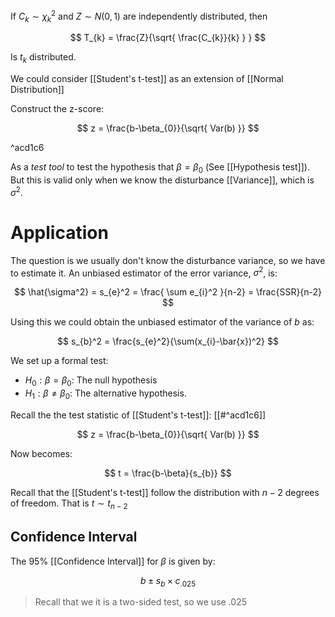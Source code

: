 If $C_{k} \sim \chi_{k}^2$ and $Z \sim N(0,1)$ are independently distributed, then 

$$
T_{k} = \frac{Z}{\sqrt{ \frac{C_{k}}{k} } }
$$

Is $t_{k}$ distributed.


We could consider [[Student's t-test]] as an extension of [[Normal Distribution]]

Construct the z-score:

$$
z = \frac{b-\beta_{0}}{\sqrt{ Var(b) }}
$$

^acd1c6

As a *test tool* to test the hypothesis that $\beta = \beta_{0}$ (See [[Hypothesis test]]). But this is valid only when we know the disturbance [[Variance]], which is $\sigma^2$.


# Application

The question is we usually don't know the disturbance variance, so we have to estimate it. An unbiased estimator of the error variance, $\sigma^2$, is:

$$
\hat{\sigma^2} = s_{e}^2 = \frac{ \sum e_{i}^2 }{n-2} = \frac{SSR}{n-2}
$$

Using this we could obtain the unbiased estimator of the variance of $b$ as:

$$
s_{b}^2 = \frac{s_{e}^2}{\sum(x_{i}-\bar{x})^2}
$$

We set up a formal test:

- $H_{0}: \beta = \beta_{0}$: The null hypothesis
- $H_{1}:\beta \neq \beta_{0}$: The alternative hypothesis.

Recall the the test statistic of [[Student's t-test]]: [[#^acd1c6]]

$$
z = \frac{b-\beta_{0}}{\sqrt{ Var(b) }}
$$

Now becomes:

$$
t = \frac{b-\beta}{s_{b}}
$$

Recall that the [[Student's t-test]] follow the distribution with $n-2$ degrees of freedom. That is $t \sim t_{n-2}$

## Confidence Interval

The $95\%$ [[Confidence Interval]] for $\beta$ is given by:

$$
b \pm s_{b} \times c_{.025}
$$

>  Recall that we it is a two-sided test, so we use .025

